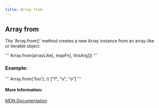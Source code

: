 ```yaml
---
title: Array from
---
```

## Array from

The 'Array.from()' method creates a new Array instance from an array-like or iterable object.

'''
Array.from(arrayLike[, mapFn[, thisArg]])
'''

### Example:
'''
Array.from('foo'); 
// ["f", "o", "o"]
'''
#### More Information:

[MDN Documentation](https://developer.mozilla.org/en-US/docs/Web/JavaScript/Reference/Global_Objects/Array/from)


